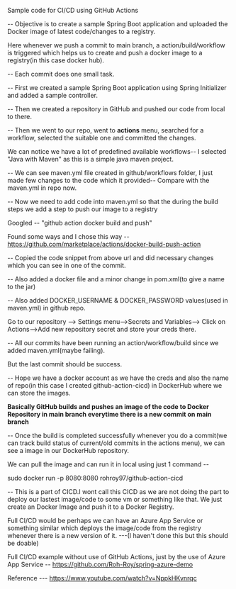 Sample code for CI/CD using GitHub Actions

-- Objective is to create a sample Spring Boot application and uploaded the Docker image of latest code/changes to a registry.

Here whenever we push a commit to main branch, a action/build/workflow is triggered which helps us to create and push a docker image to a registry(in this case docker hub).

-- Each commit does one small task.

-- First we created a sample Spring Boot application using Spring Initializer and added a sample controller.

-- Then we created a repository in GitHub and pushed our code from local to there.

-- Then we went to our repo, went to **actions** menu, searched for a workflow, selected the suitable one and committed the changes.

We can notice we have a lot of predefined available workflows-- I selected "Java with Maven" as this is a simple java maven project.

-- We can see maven.yml file created in github/workflows folder, I just made few changes to the code which it provided-- Compare with the maven.yml in repo now.

-- Now we need to add code into maven.yml so that the during the build steps we add a step to push our image to a registry

Googled --  "github action docker build and push"

Found some ways and I chose this way -- https://github.com/marketplace/actions/docker-build-push-action

-- Copied the code snippet from above url and did necessary changes which you can see in one of the commit.

-- Also added a docker file and a minor change in pom.xml(to give a name to the jar)

-- Also added DOCKER_USERNAME & DOCKER_PASSWORD values(used in maven.yml) in github repo.

Go to our repository --> Settings menu-->Secrets and Variables--> Click on Actions-->Add new repository secret and store your creds there.


-- All our commits have been running an action/workflow/build since we added maven.yml(maybe failing).

But the last commit should be success.

-- Hope we have a docker account as we have the creds and also the name of repo(in this case I created github-action-cicd) in DockerHub where we can store the images.

**Basically GitHub builds and pushes an image of the code to Docker Repository in main branch everytime there is a new commit on main branch**


-- Once the build is completed successfully whenever you do a commit(we can track build status of current/old commits in the actions menu), we can see a image in our DockerHub repository.

We can pull the image and can run it in local using just 1 command -- 

sudo docker run -p 8080:8080 rohroy97/github-action-cicd


-- This is a part of CICD.I wont call this CICD as we are not doing the part to deploy our lastest image/code to some vm or something like that. We just create an Docker Image and push it to a Docker Registry.

Full CI/CD would be perhaps we can have an Azure App Service or something similar which deploys the image/code from the registry whenever there is a new version of it. ---(I haven't done this but this should be doable)

Full CI/CD example without use of GitHub Actions, just by the use of Azure App Service -- https://github.com/Roh-Roy/spring-azure-demo


Reference --- https://www.youtube.com/watch?v=NppkHKvnrqc
